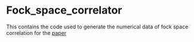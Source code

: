 # Fock_space_correlator

This contains the code used to generate the numerical data of fock space correlation for the [paper](https://journals.aps.org/prb/abstract/10.1103/PhysRevB.108.L140201) 



